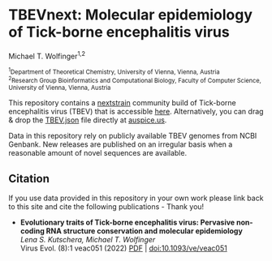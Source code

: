 # TBEVnext: Molecular epidemiology of Tick-borne encephalitis virus

Michael T. Wolfinger<sup>1,2</sup>

<sub><sup>1</sup>Department of Theoretical Chemistry, University of Vienna, Vienna, Austria</sub><br/>
<sub><sup>2</sup>Research Group Bioinformatics and Computational Biology, Faculty of Computer Science, University of Vienna, Vienna, Austria</sub><br/>

This repository contains a [nextstrain](https://nextstrain.org) community build of Tick-borne encephalitis virus (TBEV) that is accessible [here](https://nextstrain.org/groups/ViennaRNA/TBEVnext). Alternatively, you can drag & drop the [TBEV.json](auspice/TBEV.json) file directly at [auspice.us](https://auspice.us).

Data in this repository rely on publicly available TBEV genomes from NCBI Genbank. New releases are published on an irregular basis when a reasonable amount of novel sequences are available.

## Citation
If you use data provided in this repository in your own work please link back to this site and cite the following publications - Thank you!

- **Evolutionary traits of Tick-borne encephalitis virus: Pervasive non-coding RNA structure conservation and molecular epidemiology**  
  _Lena S. Kutschera, Michael T. Wolfinger_  
  Virus Evol. (8):1 veac051 (2022) [PDF](https://michaelwolfinger.com/files/papers/Kutschera-2022.pdf) | [doi:10.1093/ve/veac051](https://doi.org/10.1093/ve/veac051)

